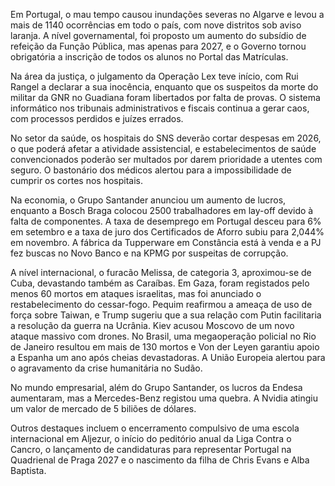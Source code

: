 Em Portugal, o mau tempo causou inundações severas no Algarve e levou a mais de 1140 ocorrências em todo o país, com nove distritos sob aviso laranja. A nível governamental, foi proposto um aumento do subsídio de refeição da Função Pública, mas apenas para 2027, e o Governo tornou obrigatória a inscrição de todos os alunos no Portal das Matrículas.

Na área da justiça, o julgamento da Operação Lex teve início, com Rui Rangel a declarar a sua inocência, enquanto que os suspeitos da morte do militar da GNR no Guadiana foram libertados por falta de provas. O sistema informático nos tribunais administrativos e fiscais continua a gerar caos, com processos perdidos e juízes errados.

No setor da saúde, os hospitais do SNS deverão cortar despesas em 2026, o que poderá afetar a atividade assistencial, e estabelecimentos de saúde convencionados poderão ser multados por darem prioridade a utentes com seguro. O bastonário dos médicos alertou para a impossibilidade de cumprir os cortes nos hospitais.

Na economia, o Grupo Santander anunciou um aumento de lucros, enquanto a Bosch Braga colocou 2500 trabalhadores em lay-off devido à falta de componentes. A taxa de desemprego em Portugal desceu para 6% em setembro e a taxa de juro dos Certificados de Aforro subiu para 2,044% em novembro. A fábrica da Tupperware em Constância está à venda e a PJ fez buscas no Novo Banco e na KPMG por suspeitas de corrupção.

A nível internacional, o furacão Melissa, de categoria 3, aproximou-se de Cuba, devastando também as Caraíbas. Em Gaza, foram registados pelo menos 60 mortos em ataques israelitas, mas foi anunciado o restabelecimento do cessar-fogo. Pequim reafirmou a ameaça de uso de força sobre Taiwan, e Trump sugeriu que a sua relação com Putin facilitaria a resolução da guerra na Ucrânia. Kiev acusou Moscovo de um novo ataque massivo com drones. No Brasil, uma megaoperação policial no Rio de Janeiro resultou em mais de 130 mortos e Von der Leyen garantiu apoio a Espanha um ano após cheias devastadoras. A União Europeia alertou para o agravamento da crise humanitária no Sudão.

No mundo empresarial, além do Grupo Santander, os lucros da Endesa aumentaram, mas a Mercedes-Benz registou uma quebra. A Nvidia atingiu um valor de mercado de 5 biliões de dólares.

Outros destaques incluem o encerramento compulsivo de uma escola internacional em Aljezur, o início do peditório anual da Liga Contra o Cancro, o lançamento de candidaturas para representar Portugal na Quadrienal de Praga 2027 e o nascimento da filha de Chris Evans e Alba Baptista.